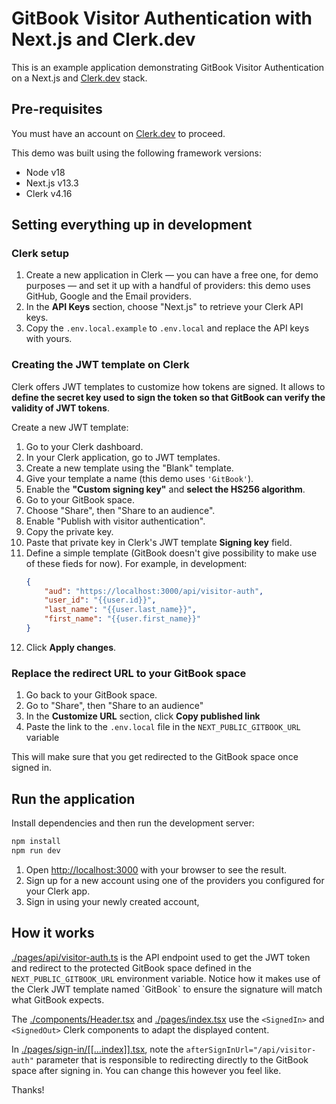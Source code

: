 GitBook Visitor Authentication with Next.js and Clerk.dev
====

This is an example application demonstrating GitBook Visitor Authentication on a Next.js and [Clerk.dev](https://clerk.dev) stack.

## Pre-requisites

You must have an account on [Clerk.dev](https://clerk.dev) to proceed.

This demo was built using the following framework versions:
* Node v18
* Next.js v13.3
* Clerk v4.16

## Setting everything up in development

### Clerk setup

1. Create a new application in Clerk — you can have a free one, for demo purposes — and set it up with a handful of providers: this demo uses GitHub, Google and the Email providers.
2. In the **API Keys** section, choose "Next.js" to retrieve your Clerk API keys.
3. Copy the `.env.local.example` to `.env.local` and replace the API keys with yours.

### Creating the JWT template on Clerk

Clerk offers JWT templates to customize how tokens are signed. It allows to **define the secret key used to sign the token so that GitBook can verify the validity of JWT tokens**.

Create a new JWT template:
1. Go to your Clerk dashboard.
2. In your Clerk application, go to JWT templates.
3. Create a new template using the "Blank" template.
4. Give your template a name (this demo uses `'GitBook'`).
5. Enable the **"Custom signing key"** and **select the HS256 algorithm**.
6. Go to your GitBook space.
7. Choose "Share", then "Share to an audience".
8. Enable "Publish with visitor authentication".
9. Copy the private key.
10. Paste that private key in Clerk's JWT template **Signing key** field.
11. Define a simple template (GitBook doesn't give possibility to make use of these fieds for now). For example, in development: 
    ```json
    {
        "aud": "https://localhost:3000/api/visitor-auth",
        "user_id": "{{user.id}}",
        "last_name": "{{user.last_name}}",
        "first_name": "{{user.first_name}}"
    }
    ```
12. Click **Apply changes**.

### Replace the redirect URL to your GitBook space

1. Go back to your GitBook space.
2. Go to "Share", then "Share to an audience"
3. In the **Customize URL** section, click **Copy published link**
4. Paste the link to the `.env.local` file in the `NEXT_PUBLIC_GITBOOK_URL` variable

This will make sure that you get redirected to the GitBook space once signed in.

## Run the application

Install dependencies and then run the development server:

```bash
npm install
npm run dev
```

1. Open [http://localhost:3000](http://localhost:3000) with your browser to see the result.
2. Sign up for a new account using one of the providers you configured for your Clerk app.
3. Sign in using your newly created account, 

## How it works

[./pages/api/visitor-auth.ts](./pages/api/visitor-auth.ts) is the API endpoint used to get the JWT token and redirect to the protected GitBook space defined in the `NEXT_PUBLIC_GITBOOK_URL` environment variable. Notice how it makes use of the Clerk JWT template named `GitBookˋ to ensure the signature will match what GitBook expects.

The [./components/Header.tsx](./components/Header.tsx) and [./pages/index.tsx](./pages/index.tsx) use the `<SignedIn>` and `<SignedOut>` Clerk components to adapt the displayed content.

In [./pages/sign-in/[[...index]].tsx](./pages/sign-in/[[...index]].tsx), note the `afterSignInUrl="/api/visitor-auth"` parameter that is responsible to redirecting directly to the GitBook space after signing in. You can change this however you feel like.

Thanks!